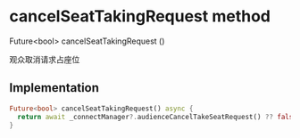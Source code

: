 


# cancelSeatTakingRequest method








Future&lt;bool> cancelSeatTakingRequest
()





<p>观众取消请求占座位</p>



## Implementation

```dart
Future<bool> cancelSeatTakingRequest() async {
  return await _connectManager?.audienceCancelTakeSeatRequest() ?? false;
}
```







